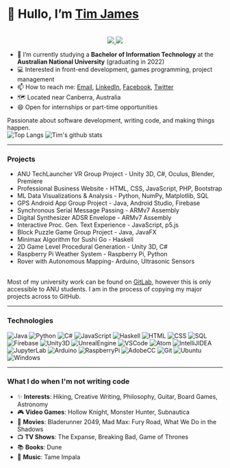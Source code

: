 <!---
Tim-W-James/Tim-W-James is a ✨ special ✨ repository because its `README.md` (this file) appears on your GitHub profile.
You can click the Preview link to take a look at your changes.
--->

# 👋 Hullo, I’m [Tim James](https://github.com/Tim-W-James)
<p align="center"><br/>
 <a href="https://www.linkedin.com/in/timothy-william-james/">
  <img src="https://img.shields.io/badge/linkedin-Timothy%20James-blue?style=flat-square&logo=linkedin">
 </a>
 <a href="mailto:tim.jameswork9800@gmail.com">
  <img src="https://img.shields.io/badge/Email-tim.jameswork9800%40gmail.com-red?style=flat-square&logo=gmail&logoColor=white">
 </a>
</p>

- 📄 I’m currently studying a **Bachelor of Information Technology** at the **Australian National University** (graduating in 2022)
- 💻 Interested in front-end development, games programming, project management
- 📫 How to reach me: [Email](mailto:tim.jameswork9800@gmail.com "tim.jameswork9800@gmail.com"), [LinkedIn](https://www.linkedin.com/in/timothy-william-james/ "timothy-william-james"), [Facebook](https://www.facebook.com/TimJames9800 "TimJames9800"), [Twitter](https://twitter.com/explosivefridge "ExplosiveFridge")
- 🗺️ Located near Canberra, Australia
- 😄 Open for internships or part-time opportunities
<!-- - 📝 [Resume](https://www.linkedin.com/in/timothy-william-james/detail/overlay-view/urn:li:fsd_profileTreasuryMedia:(ACoAACkWA-QB7WR97KPSHVRflyFfA_aVhrPQ5Hc,1635465762959)/ "1-Page Resume") -->

Passionate about software development, writing code, and making things happen.
<br>
![Top Langs](https://github-readme-stats.vercel.app/api/top-langs/?username=Tim-W-James&theme=tokyonight&count_private=true&langs_count=6&layout=compact)
![Tim's github stats](https://github-readme-stats.vercel.app/api/?username=Tim-W-James&show_icons=true&theme=tokyonight&count_private=true&hide=contribs&line_height=24)
<br>

---

### Projects
- ANU TechLauncher VR Group Project - Unity 3D, C#, Oculus, Blender, Premiere
- Professional Business Website - HTML, CSS, JavaScript, PHP, Bootstrap
- ML Data Visualizations & Analysis - Python, NumPy, Matplotlib, SQL
- GPS Android App Group Project - Java, Android Studio, Firebase
- Synchronous Serial Message Passing - ARMv7 Assembly
- Digital Synthesizer ADSR Envelope - ARMv7 Assembly
- Interactive Proc. Gen. Text Experience - JavaScript, p5.js
- Block Puzzle Game Group Project - Java, JavaFX
- Minimax Algorithm for Sushi Go - Haskell
- 2D Game Level Procedural Generation - Unity 3D, C#
- Raspberry Pi Weather System - Raspberry Pi, Python
- Rover with Autonomous Mapping- Arduino, Ultrasonic Sensors
<br>
Most of my university work can be found on <a href="https://gitlab.cecs.anu.edu.au/u6947396">GitLab</a>, however this is only accessible to ANU students. I am in the process of copying my major projects across to GitHub.

---

### Technologies
![Java](https://img.shields.io/badge/-Java-black?style=flat-square&logo=java&logoColor=red)
![Python](https://img.shields.io/badge/-Python-black?style=flat-square&logo=python)
![C#](https://img.shields.io/badge/-C%23-black?style=flat-square&logo=csharp)
![JavaScript](https://img.shields.io/badge/-JavaScript-black?style=flat-square&logo=javascript)
![Haskell](https://img.shields.io/badge/-Haskell-black?style=flat-square&logo=haskell)
![HTML](https://img.shields.io/badge/-HTML5-black?style=flat-square&logo=html5)
![CSS](https://img.shields.io/badge/-CSS3-black?style=flat-square&logo=css3)
![SQL](https://img.shields.io/badge/-SQL-black?style=flat-square&logo=postgresql&logoColor=blue)
![Firebase](https://img.shields.io/badge/-Firebase-black?style=flat-square&logo=firebase)
![Unity3D](https://img.shields.io/badge/-Unity3D-black?style=flat-square&logo=unity)
![UnrealEngine](https://img.shields.io/badge/-UnrealEngine-black?style=flat-square&logo=unrealengine)
![VSCode](https://img.shields.io/badge/-VSCode-black?style=flat-square&logo=visualstudiocode&logoColor=blue)
![Atom](https://img.shields.io/badge/-Atom-black?style=flat-square&logo=atom&logoColor=green)
![IntelliJIDEA](https://img.shields.io/badge/-IntelliJIDEA-black?style=flat-square&logo=intellijidea)
![JupyterLab](https://img.shields.io/badge/-JupyterLab-black?style=flat-square&logo=jupyter)
![Arduino](https://img.shields.io/badge/-Arduino-black?style=flat-square&logo=arduino)
![RaspberryPi](https://img.shields.io/badge/-RaspberryPi-black?style=flat-square&logo=raspberrypi)
![AdobeCC](https://img.shields.io/badge/-AdobeCC-black?style=flat-square&logo=adobecreativecloud&logoColor=red)
![Git](https://img.shields.io/badge/-Git-black?style=flat-square&logo=git)
![Ubuntu](https://img.shields.io/badge/-Ubuntu-black?style=flat-square&logo=ubuntu)
![Windows](https://img.shields.io/badge/-Windows-black?style=flat-square&logo=windows&logoColor=blue)

---

### What I do when I'm not writing code
- ✨ **Interests**: Hiking, Creative Writing, Philosophy, Guitar, Board Games, Astronomy
- 🎮 **Video Games**: Hollow Knight, Monster Hunter, Subnautica
- 🎥 **Movies**: Bladerunner 2049, Mad Max: Fury Road, What We Do in the Shadows
- 📺 **TV Shows**: The Expanse, Breaking Bad, Game of Thrones
- 📚 **Books**: Dune
- 🎵 **Music**: Tame Impala
